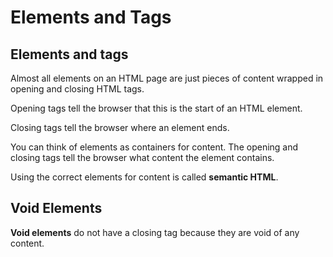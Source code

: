 # Elements and Tags

## Elements and tags

Almost all elements on an HTML page are just pieces of content wrapped in opening
and closing HTML tags.

Opening tags tell the browser that this is the start of an HTML element.

Closing tags tell the browser where an element ends.

You can think of elements as containers for content. The opening and closing tags
tell the browser what content the element contains.

Using the correct elements for content is called **semantic HTML**.

## Void Elements

**Void elements** do not have a closing tag because they are void of any content.
